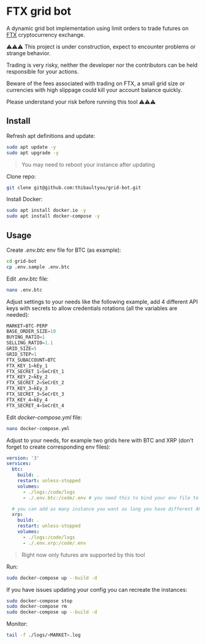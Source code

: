 # FTX grid bot

A dynamic grid bot implementation using limit orders to trade futures on [FTX](https://ftx.com/referrals#a=5513581) cryptocurrency exchange.

⚠️⚠️⚠️ This project is under construction, expect to encounter problems or strange behavior.

Trading is very risky, neither the developer nor the contributors can be held responsible for your actions.

Beware of the fees associated with trading on FTX, a small grid size or currencies with high slippage could kill your account balance quickly.

Please understand your risk before running this tool
⚠️⚠️⚠️

## Install

Refresh apt definitions and update:

```sh
sudo apt update -y
sudo apt upgrade -y
```

> You may need to reboot your instance after updating

Clone repo:

```sh
git clone git@github.com:thibaultyou/grid-bot.git
```

Install Docker:

```sh
sudo apt install docker.io -y
sudo apt install docker-compose -y
```

## Usage

Create _.env.btc_ env file for BTC (as example):

```sh
cd grid-bot
cp .env.sample .env.btc
```

Edit _.env.btc_ file:

```sh
nano .env.btc
```

Adjust settings to your needs like the following example, add 4 different API keys with secrets to allow credentials rotations (all the variables are needed):

```ts
MARKET=BTC-PERP
BASE_ORDER_SIZE=10
BUYING_RATIO=1
SELLING_RATIO=1.1
GRID_SIZE=5
GRID_STEP=1
FTX_SUBACCOUNT=BTC
FTX_KEY_1=kEy_1
FTX_SECRET_1=SeCrEt_1
FTX_KEY_2=kEy_2
FTX_SECRET_2=SeCrEt_2
FTX_KEY_3=kEy_3
FTX_SECRET_3=SeCrEt_3
FTX_KEY_4=kEy_4
FTX_SECRET_4=SeCrEt_4
```

Edit _docker-compose.yml_ file:

```sh
nano docker-compose.yml
```

Adjust to your needs, for example two grids here with BTC and XRP (don't forget to create corresponding env files):

```yml
version: '3'
services:
  btc:
    build: .
    restart: unless-stopped
    volumes:
      - ./logs:/code/logs
      - ./.env.btc:/code/.env # you need this to bind your env file to this grid instance

  # you can add as many instance you want as long you have different API keys between each and enough RAM on your server
  xrp:
    build: .
    restart: unless-stopped
    volumes:
      - ./logs:/code/logs
      - ./.env.xrp:/code/.env
```

> Right now only futures are supported by this tool

Run:

```sh
sudo docker-compose up --build -d
```

If you have issues updating your config you can recreate the instances:

```sh
sudo docker-compose stop
sudo docker-compose rm
sudo docker-compose up --build -d
```

Monitor:

```sh
tail -f ./logs/<MARKET>.log
```
